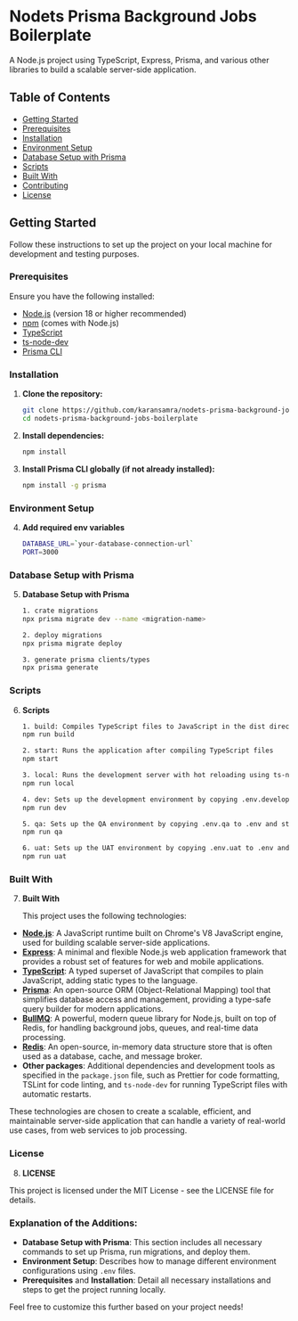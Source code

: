 # Nodets Prisma Background Jobs Boilerplate

A Node.js project using TypeScript, Express, Prisma, and various other libraries to build a scalable server-side application.

## Table of Contents

- [Getting Started](#getting-started)
- [Prerequisites](#prerequisites)
- [Installation](#installation)
- [Environment Setup](#environment-setup)
- [Database Setup with Prisma](#database-setup-with-prisma)
- [Scripts](#scripts)
- [Built With](#built-with)
- [Contributing](#contributing)
- [License](#license)

## Getting Started

Follow these instructions to set up the project on your local machine for development and testing purposes.

### Prerequisites

Ensure you have the following installed:

- [Node.js](https://nodejs.org/) (version 18 or higher recommended)
- [npm](https://www.npmjs.com/) (comes with Node.js)
- [TypeScript](https://www.typescriptlang.org/)
- [ts-node-dev](https://github.com/wclr/ts-node-dev)
- [Prisma CLI](https://www.prisma.io/docs/getting-started)

### Installation

1. **Clone the repository:**

   ```bash
   git clone https://github.com/karansamra/nodets-prisma-background-jobs-boilerplate.git
   cd nodets-prisma-background-jobs-boilerplate

   ```

2. **Install dependencies:**

   ```bash
   npm install

   ```

3. **Install Prisma CLI globally (if not already installed):**

   ```bash
   npm install -g prisma

   ```

### Environment Setup

4. **Add required env variables**

   ```bash
   DATABASE_URL=`your-database-connection-url`
   PORT=3000
   ```

### Database Setup with Prisma

5. **Database Setup with Prisma**

   ```bash
   1. crate migrations
   npx prisma migrate dev --name <migration-name>

   2. deploy migrations
   npx prisma migrate deploy

   3. generate prisma clients/types
   npx prisma generate
   ```

### Scripts

6. **Scripts**

   ```bash
   1. build: Compiles TypeScript files to JavaScript in the dist directory.
   npm run build

   2. start: Runs the application after compiling TypeScript files
   npm start

   3. local: Runs the development server with hot reloading using ts-node-dev
   npm run local

   4. dev: Sets up the development environment by copying .env.development to .env and starts the development server.
   npm run dev

   5. qa: Sets up the QA environment by copying .env.qa to .env and starts the development server.
   npm run qa

   6. uat: Sets up the UAT environment by copying .env.uat to .env and starts the development server.
   npm run uat
   ```

### Built With

7. **Built With**

   This project uses the following technologies:

- **[Node.js](https://nodejs.org/)**: A JavaScript runtime built on Chrome's V8 JavaScript engine, used for building scalable server-side applications.
- **[Express](https://expressjs.com/)**: A minimal and flexible Node.js web application framework that provides a robust set of features for web and mobile applications.
- **[TypeScript](https://www.typescriptlang.org/)**: A typed superset of JavaScript that compiles to plain JavaScript, adding static types to the language.
- **[Prisma](https://www.prisma.io/)**: An open-source ORM (Object-Relational Mapping) tool that simplifies database access and management, providing a type-safe query builder for modern applications.
- **[BullMQ](https://docs.bullmq.io/)**: A powerful, modern queue library for Node.js, built on top of Redis, for handling background jobs, queues, and real-time data processing.
- **[Redis](https://redis.io/)**: An open-source, in-memory data structure store that is often used as a database, cache, and message broker.
- **Other packages**: Additional dependencies and development tools as specified in the `package.json` file, such as Prettier for code formatting, TSLint for code linting, and `ts-node-dev` for running TypeScript files with automatic restarts.

These technologies are chosen to create a scalable, efficient, and maintainable server-side application that can handle a variety of real-world use cases, from web services to job processing.

### License

8. **LICENSE**

This project is licensed under the MIT License - see the LICENSE file for details.

### Explanation of the Additions:

- **Database Setup with Prisma**: This section includes all necessary commands to set up Prisma, run migrations, and deploy them.
- **Environment Setup**: Describes how to manage different environment configurations using `.env` files.
- **Prerequisites** and **Installation**: Detail all necessary installations and steps to get the project running locally.

Feel free to customize this further based on your project needs!
